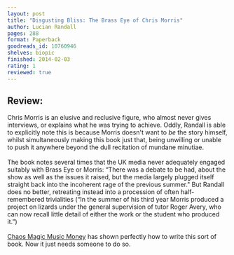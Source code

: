 ```yaml
---
layout: post
title: "Disgusting Bliss: The Brass Eye of Chris Morris"
author: Lucian Randall
pages: 288
format: Paperback
goodreads_id: 10760946
shelves: biopic
finished: 2014-02-03
rating: 1
reviewed: true
---
```

## Review:
<div class="review">
Chris Morris is an elusive and reclusive figure, who almost never gives interviews, or explains what he was trying to achieve. Oddly, Randall is able to explicitly note this is because Morris doesn't want to <em>be</em> the story himself, whilst simultaneously making this book just that, being unwilling or unable to push it anywhere beyond the dull recitation of mundane minutiae. <br /><br />The book notes several times that the UK media never adequately engaged suitably with Brass Eye or Morris: “There was a debate to be had, about the show as well as the issues it raised,  but the media largely plugged itself straight back into the incoherent rage of the previous summer." But Randall does no better, retreating instead into a procession of often half-remembered trivialities (“In the summer of his third year Morris produced a project on lizards under the general supervision of tutor Roger Avery, who can now recall little detail of either the work or the student who produced it.”)<br /><br /><a href="http://www.goodreads.com/book/show/16166062.Chaos_Magic_Music_Money" title="Chaos Magic Music Money by J.M.R. Higgs">Chaos Magic Music Money</a> has shown perfectly how to write this sort of book. Now it just needs someone to do so.
</div>
